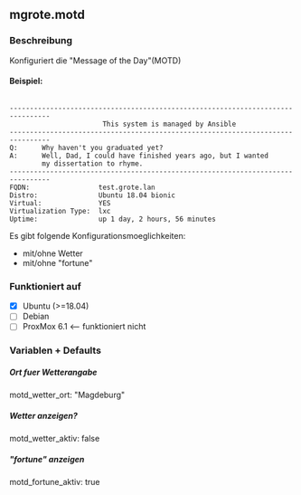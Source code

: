 ## mgrote.motd

### Beschreibung
Konfiguriert die "Message of the Day"(MOTD)
#### Beispiel:
```

--------------------------------------------------------------------------------
                       This system is managed by Ansible
--------------------------------------------------------------------------------
Q:      Why haven't you graduated yet?
A:      Well, Dad, I could have finished years ago, but I wanted
        my dissertation to rhyme.
--------------------------------------------------------------------------------
FQDN:                 test.grote.lan
Distro:               Ubuntu 18.04 bionic
Virtual:              YES
Virtualization Type:  lxc
Uptime:               up 1 day, 2 hours, 56 minutes

```

Es gibt folgende Konfigurationsmoeglichkeiten:
- mit/ohne Wetter
- mit/ohne "fortune"


### Funktioniert auf
- [x] Ubuntu (>=18.04)
- [ ] Debian
- [ ] ProxMox 6.1 <-- funktioniert nicht

### Variablen + Defaults
##### Ort fuer Wetterangabe
motd_wetter_ort: "Magdeburg"
##### Wetter anzeigen?
motd_wetter_aktiv: false
##### "fortune" anzeigen
motd_fortune_aktiv: true
